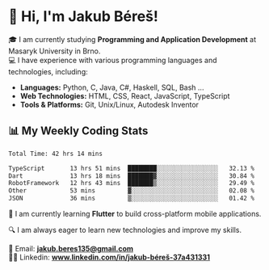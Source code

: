 # 👋 Hi, I'm Jakub Béreš!

🎓 I am currently studying **Programming and Application Development** at Masaryk University in Brno.  
💻 I have experience with various programming languages and technologies, including:  
   - **Languages:** Python, C, Java, C#, Haskell, SQL, Bash ...  
   - **Web Technologies:** HTML, CSS, React, JavaScript, TypeScript  
   - **Tools & Platforms:** Git, Unix/Linux, Autodesk Inventor

## 📊 My Weekly Coding Stats
<!--START_SECTION:waka-->

```txt
Total Time: 42 hrs 14 mins

TypeScript       13 hrs 51 mins  ████████░░░░░░░░░░░░░░░░░   32.13 %
Dart             13 hrs 18 mins  ███████▓░░░░░░░░░░░░░░░░░   30.84 %
RobotFramework   12 hrs 43 mins  ███████▒░░░░░░░░░░░░░░░░░   29.49 %
Other            53 mins         ▓░░░░░░░░░░░░░░░░░░░░░░░░   02.08 %
JSON             36 mins         ▒░░░░░░░░░░░░░░░░░░░░░░░░   01.42 %
```

<!--END_SECTION:waka-->

🚀 I am currently learning **Flutter** to build cross-platform mobile applications.  

🔍 I am always eager to learn new technologies and improve my skills.  

📩 Email:        **jakub.beres135@gmail.com**  
🧑‍💻 Linkedin:     **www.linkedin.com/in/jakub-béreš-37a431331**



